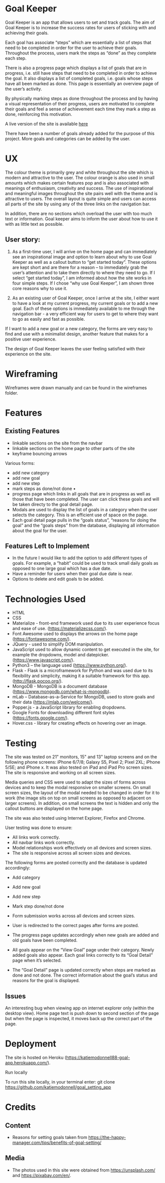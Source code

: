 # Goal Keeper

Goal Keeper is an app that allows users to set and track goals. The aim of Goal Keeper is to increase the success rates for users of sticking with and achieving their goals. 

Each goal has associate “steps” which are essentially a list of steps that need to be completed in order for the user to achieve their goals. Throughout the process, users mark the steps as “done” as they complete each step. 

There is also a progress page which displays a list of goals that are in progress, i.e. still have steps that need to be completed in order to achieve the goal. It also displays a list of completed goals, i.e. goals whose steps have all been marked as done.  This page is essentially an overview page of the user’s activity.

By physically marking steps as done throughout the process and by having a visual representation of their progress, users are motivated to complete their goals and feel a sense of achievement each time they mark a step as done, reinforcing this motivation.

A live version of the site is available [here](https://katiemodonnell88-goal-app.herokuapp.com/)

There have been a number of goals already added for the purpose of this project. More goals and categories can be added by the user.

# UX

The colour theme is primarily grey and white throughout the site which is modern and attractive to the user. The colour orange is also used in small amounts which makes certain features pop and is also associated with meanings of enthusiasm, creativity and success. The use of inspirational and meaningful images throughout the site pairs well with the theme and is attractive to users. The overall layout is quite simple and users can access all parts of the site by using any of the three links on the navigation bar. 

In addition, there are no sections which overload the user with too much text or information. Goal keeper aims to inform the user about how to use it with as little text as possible. 

## User story:

1. As a first-time user, I will arrive on the home page and can immediately see an inspirational image and option to learn about why to use Goal Keeper as well as a callout button to “get started today”. These options are kept short and are there for a reason – to immediately grab the user’s attention and to take them directly to where they need to go. If I select “get started today”, I am informed about how the site works in four simple steps. If I chose “why use Goal Keeper”, I am shown three core reasons why to use it. 

2.	As an existing user of Goal Keeper, once I arrive at the site, I either want to have a look at my current progress, my current goals or to add a new goal. Each of these options is immediately available to me through the navigation bar - a very efficient way for users to get to where they want to go as easily and fast as possible.

If I want to add a new goal or a new category, the forms are very easy to find and use with a minimalist design, another feature that makes for a positive user experience.

The design of Goal Keeper leaves the user feeling satisfied with their experience on the site.

# Wireframing

Wireframes were drawn manually and can be found in the wireframes folder.

# Features

## Existing Features

* linkable sections on the site from the navbar
* linkable sections on the home page to other parts of the site
* keyframe bouncing arrows 

Various forms: 
* add new category
* add new goal
* add new step
* mark steps as done/not done
•	
* progress page which links in all goals that are in progress as well as those that have been completed. The user can click these goals and will be taken directy to the goal detail page.
* Modals are used to display the list of goals in a category when the user selects the category. This is an efficient use of space on the page.
* Each goal detail page pulls in the “goals status”, “reasons for doing the goal” and the “goals steps” from the database, displaying all information about the goal for the user.

## Features Left to Implement

* In the future I would like to add the option to add different types of goals. For example, a “habit” could be used to track small daily goals as opposed to one large goal which has a due date.
* Have a reminder for users when their goal due date is near.
* Options to delete and edit goals to be added.

# Technologies Used

* HTML
* CSS
* Materialize - front-end framework used due to its user experience focus and ease of use. (https://materializecss.com/).
* Font Awesome used to displays the arrows on the home page (https://fontawesome.com/).
* JQuery -  used to simplify DOM manipulation.
* JavaScript used to allow dynamic content to get executed in the site, for example the dropdowns, model and datepicker.  (https://www.javascript.com/).
* Python3 – the language used (https://www.python.org/).
* Flask - Flask is a microframework for Python and was used due to its flexibility and simplicity, making it a suitable framework for this app. (http://flask.pocoo.org/).
* MongoDB - MongoDB is a document database (https://www.mongodb.com/what-is-mongodb).
* mLab – Database-as-a-Service for MongoDB, used to store goals and their data (https://mlab.com/welcome/).
* Popper.js - a JavaScript library for enabling dropdowns.
* Google Fonts for downloading different font styles (https://fonts.google.com/).
* Hover.css - library for creating effects on hovering over an image.

# Testing

The site was tested on 21" monitors, 15" and 13" laptop screens and on the following phone screens: iPhone 6/7/8; Galaxy S5, Pixel 2; Pixel 2XL; iPhone 5/SE; and iPhone x. It was also tested on iPad and iPad Pro screen sizes. The site is responsive and working on all screen sizes. 

Media queries and CSS were used to adapt the sizes of forms across devices and to keep the modal responsive on smaller screens. On small screen sizes, the layout of the modal needed to be changed in order for it to work (the image sits on top on small screens as opposed to adjacent on larger screens). In addition, on small screens the text is hidden and only the callout buttons are displayed on the home page.

The site was also tested using Internet Explorer, Firefox and Chrome.

User testing was done to ensure:

* All links work correctly.
* All navbar links work correctly.
* Model relationships work effectively on all devices and screen sizes.
* The site is responsive across all screen sizes and devices.

The following forms are posted correctly and the database is updated accordingly:
* Add category
* Add new goal
* Add new step
* Mark step done/not done

* Form submission works across all devices and screen sizes.
* User is redirected to the correct pages after forms are posted.
* The progress page updates accordingly when new goals are added and old goals have been completed.
* All goals appear on the “View Goal” page under their category. Newly added goals also appear. Each goal links correctly to its “Goal Detail” page when it’s selected.
* The “Goal Detail” page is updated correctly when steps are marked as done and not done. The correct information about the goal’s status and reasons for the goal is displayed.

## Issues 

An interesting bug when viewing app on internet explorer only  (within the desktop view). Home page text is push down to second section of the page but when the page is inspected, it moves back up the correct part of the page.

# Deployment

The site is hosted on Heroku (https://katiemodonnell88-goal-app.herokuapp.com/).

Run locally

To run this site locally, in your terminal enter: git clone https://github.com/katiemodonnell/goal_setting_app 

# Credits

## Content

* Reasons for setting goals taken from https://the-happy-manager.com/tips/benefits-of-goal-setting/   

## Media

* The photos used in this site were obtained from https://unsplash.com/ and https://pixabay.com/en/. 
